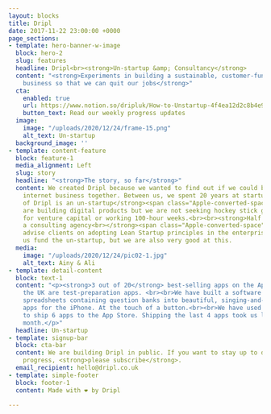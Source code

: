 ```yaml
---
layout: blocks
title: Dripl
date: 2017-11-22 23:00:00 +0000
page_sections:
- template: hero-banner-w-image
  block: hero-2
  slug: features
  headline: Dripl<br><strong>Un-startup &amp; Consultancy</strong>
  content: "<strong>Experiments in building a sustainable, customer-funded internet
    business so that we can quit our jobs</strong>"
  cta:
    enabled: true
    url: https://www.notion.so/dripluk/How-to-Unstartup-4f4ea12d2c8b4e97be3fce5667a08d17
    button_text: Read our weekly progress updates
  image:
    image: "/uploads/2020/12/24/frame-15.png"
    alt_text: Un-startup
  background_image: ''
- template: content-feature
  block: feature-1
  media_alignment: Left
  slug: story
  headline: "<strong>The story, so far</strong>"
  content: We created Dripl because we wanted to find out if we could build a profitable
    internet business together. Between us, we spent 20 years at startups. This means:<br><br><strong>Half
    of Dripl is an un-startup</strong><span class="Apple-converted-space"><br><br></span>We
    are building digital products but we are not seeking hockey stick growth, looking
    for venture capital or working 100-hour weeks.<br><br><strong>Half of Dripl is
    a consulting agency<br></strong><span class="Apple-converted-space"><br></span>We
    advise clients on adopting Lean Startup principles in the enterprise. This helps
    us fund the un-startup, but we are also very good at this.
  media:
    image: "/uploads/2020/12/24/pic02-1.jpg"
    alt_text: Ainy & Ali
- template: detail-content
  block: text-1
  content: "<p><strong>3 out of 20</strong> best-selling apps on the App Store in
    the UK are test-preparation apps. <br><br>We have built a software that transforms
    spreadsheets containing question banks into beautiful, singing-and-dancing test-preparation
    apps for the iPhone. At the touch of a button.<br><br>We have used this software
    to ship 6 apps to the App Store. Shipping the last 4 apps took us less than a
    month.</p>"
  headline: Un-startup
- template: signup-bar
  block: cta-bar
  content: We are building Dripl in public. If you want to stay up to date with our
    progress, <strong>please subscribe</strong>.
  email_recipient: hello@dripl.co.uk
- template: simple-footer
  block: footer-1
  content: Made with ❤︎ by Dripl

---
```

